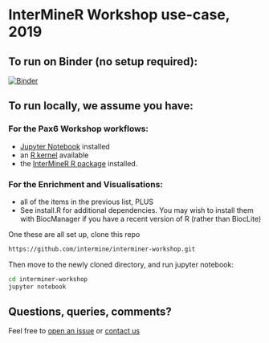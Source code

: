 # InterMineR Workshop use-case, 2019

## To run on Binder (no setup required):

[![Binder](https://mybinder.org/badge_logo.svg)](https://mybinder.org/v2/gh/intermine/interminer-workshop/master)

## To run locally, we assume you have:

### For the Pax6 Workshop workflows: 
- [Jupyter Notebook](https://jupyter.readthedocs.io/en/latest/install.html) installed
- an [R kernel](https://irkernel.github.io/installation/) available
- the [InterMineR R package](https://bioconductor.org/packages/release/bioc/html/InterMineR.html) installed. 

### For the Enrichment and Visualisations: 
- all of the items in the previous list, PLUS
- See install.R for additional dependencies. You may wish to install them with BiocManager if you have a recent version of R (rather than BiocLite)

One these are all set up, clone this repo

```bash
https://github.com/intermine/interminer-workshop.git
```

Then move to the newly cloned directory, and run jupyter notebook: 

```bash
cd interminer-workshop
jupyter notebook
```

## Questions, queries, comments?

Feel free to [open an issue](https://github.com/intermine/interminer-workshop/issues) or [contact us](http://intermine.org/contact/)
